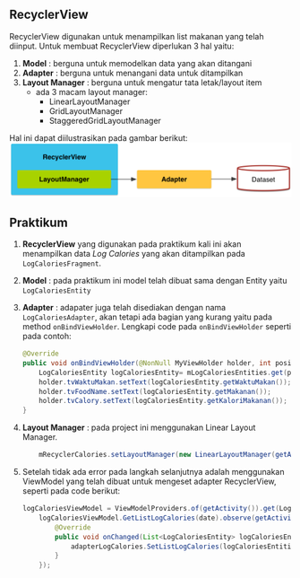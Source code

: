 ## RecyclerView

RecyclerView digunakan untuk menampilkan list makanan yang telah diinput. Untuk membuat RecyclerView diperlukan 3 hal yaitu:
1. __Model__ : berguna untuk memodelkan data yang akan ditangani
2. __Adapter__ : berguna untuk menangani data untuk ditampilkan
3. __Layout Manager__ : berguna untuk mengatur tata letak/layout item
    - ada 3 macam layout manager:
        - LinearLayoutManager
        - GridLayoutManager
        - StaggeredGridLayoutManager


Hal ini dapat diilustrasikan pada gambar berikut:
![RecyclerView](images/RecyclerView.png)

## Praktikum
1. __RecyclerView__ yang digunakan pada praktikum kali ini akan menampilkan data *Log Calories* yang akan ditampilkan pada `LogCaloriesFragment`.
2. __Model__ : pada praktikum ini model telah dibuat sama dengan Entity yaitu `LogCaloriesEntity`
3. __Adapter__ : adapater juga telah disediakan dengan nama `LogCaloriesAdapter`, akan tetapi ada bagian yang kurang yaitu pada method `onBindViewHolder`. Lengkapi code pada `onBindViewHolder` seperti pada contoh:
    
    ```java
    @Override
    public void onBindViewHolder(@NonNull MyViewHolder holder, int position) {
        LogCaloriesEntity logCaloriesEntity= mLogCaloriesEntities.get(position);
        holder.tvWaktuMakan.setText(logCaloriesEntity.getWaktuMakan());
        holder.tvFoodName.setText(logCaloriesEntity.getMakanan());
        holder.tvCalory.setText(logCaloriesEntity.getKaloriMakanan());
    }
    ```

4. __Layout Manager__ : pada project ini menggunakan Linear Layout Manager.
    ```java
        mRecyclerCalories.setLayoutManager(new LinearLayoutManager(getActivity()));
    ```
5. Setelah tidak ada error pada langkah selanjutnya adalah menggunakan ViewModel yang telah dibuat untuk mengeset adapter RecyclerView, seperti pada code berikut:

    ```java
    logCaloriesViewModel = ViewModelProviders.of(getActivity()).get(LogCaloriesViewModel.class);
        logCaloriesViewModel.GetListLogCalories(date).observe(getActivity(), new Observer<List<LogCaloriesEntity>>() {
            @Override
            public void onChanged(List<LogCaloriesEntity> logCaloriesEntities) {
                adapterLogCalories.SetListLogCalories(logCaloriesEntities);
            }
        });
    ```
